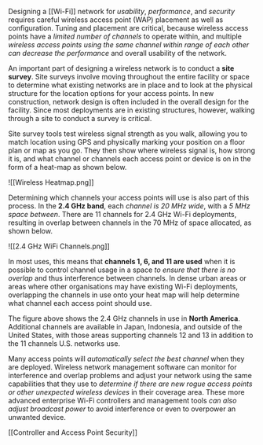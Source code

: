 
Designing a [[Wi-Fi]] network for *usability*, *performance*, and *security* requires careful wireless access point (WAP) placement as well as configuration. Tuning and placement are critical, because wireless access points have a *limited number of channels* to operate within, and multiple *wireless access points using the same channel within range of each other can decrease the performance* and overall usability of the network. 

An important part of designing a wireless network is to conduct a **site survey**. Site surveys involve moving throughout the entire facility or space to determine what existing networks are in place and to look at the physical structure for the location options for your access points. In new construction, network design is often included in the overall design for the facility. Since most deployments are in existing structures, however, walking through a site to conduct a survey is critical.

Site survey tools test wireless signal strength as you walk, allowing you to match location using GPS and physically marking your position on a floor plan or map as you go. They then show where wireless signal is, how strong it is, and what channel or channels each access point or device is on in the form of a heat-map as shown below.

![[Wireless Heatmap.png]]

Determining which channels your access points will use is also part of this process. In the **2.4 GHz band**, each *channel is 20 MHz wide*, with a *5 MHz space between*. There are 11 channels for 2.4 GHz Wi-Fi deployments, resulting in overlap between channels in the 70 MHz of space allocated, as shown below.

![[2.4 GHz WiFi Channels.png]]

In most uses, this means that **channels 1, 6, and 11 are used** when it is possible to control channel usage in a space *to ensure that there is no overlap* and thus interference between channels. In dense urban areas or areas where other organisations may have existing Wi-Fi deployments, overlapping the channels in use onto your heat map will help determine what channel each access point should use.

The figure above shows the 2.4 GHz channels in use in **North America**. Additional channels are available in Japan, Indonesia, and outside of the United States, with those areas supporting channels 12 and 13 in addition to the 11 channels U.S. networks use.

Many access points will *automatically select the best channel* when they are deployed. Wireless network management software can monitor for interference and overlap problems and adjust your network using the same capabilities that they use to *determine if there are new rogue access points or other unexpected wireless devices* in their coverage area. These more advanced enterprise Wi-Fi controllers and management tools *can also adjust broadcast power* to avoid interference or even to overpower an unwanted device.

[[Controller and Access Point Security]]